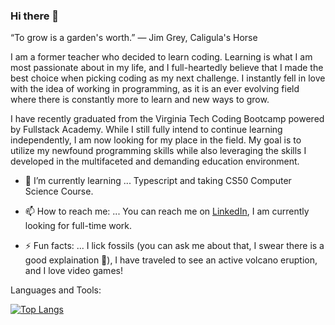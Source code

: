 ### Hi there 👋

<!--
**alemulli/alemulli** is a ✨ _special_ ✨ repository because its `README.md` (this file) appears on your GitHub profile.

Here are some ideas to get you started:

- 🔭 I’m currently working on ...
- 🌱 I’m currently learning ...
- 👯 I’m looking to collaborate on ...
- 🤔 I’m looking for help with ...
- 💬 Ask me about ...
- 📫 How to reach me: ...
- 😄 Pronouns: ...
- ⚡ Fun fact: ...
-->

“To grow is a garden's worth.” — Jim Grey, Caligula's Horse

I am a former teacher who decided to learn coding. Learning is what I am most passionate about in my life, and I full-heartedly believe that I made the best choice when picking coding as my next challenge. I instantly fell in love with the idea of working in programming, as it is an ever evolving field where there is constantly more to learn and new ways to grow. 

I have recently graduated from the Virginia Tech Coding Bootcamp powered by Fullstack Academy. While I still fully intend to continue learning independently, I am now looking for my place in the field. My goal is to utilize my newfound programming skills while also leveraging the skills I developed in the multifaceted and demanding education environment.

- 🌱 I’m currently learning ... Typescript and taking CS50 Computer Science Course. 

- 📫 How to reach me: ... You can reach me on <a href="https://www.linkedin.com/in/alexa-mullin/">LinkedIn</a>, I am currently looking for full-time work. 

- ⚡ Fun facts: ... I lick fossils (you can ask me about that, I swear there is a good explaination 🤪), I have traveled to see an active volcano eruption, and I love video games!

Languages and Tools:

[![Top Langs](https://github-readme-stats.vercel.app/api/top-langs/?username=alemulli&bg_color=0d1117&text_color=e6edf3)](https://github.com/anuraghazra/github-readme-stats)

